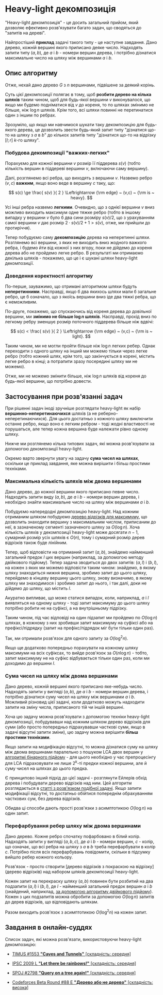 # Heavy-light декомпозиція

"Heavy-light декомпозиція" - це досить загальний прийом, який дозволяє ефективно розв'язувати багато задач, що сводяться до "запитів на дереві".

Найпростіший **приклад** задачі такого типу - це наступне завдання. Дано дерево, кожній вершині якого приписано деяке число. Надходять запити типу $(a,b)$, де $a$ і $b$ - номери вершин дерева, і потрібно дізнатися максимальне число на шляху між вершинами $a$ і $b$.

## Опис алгоритму

Отже, нехай дано дерево $G$ з $n$ вершинами, підвішене за деякий корінь.

Суть цієї декомпозиції полягає в тому, щоб **розбити дерево на кілька шляхів** таким чином, щоб для будь-якої вершини $v$ виконувалося, що якщо ми будемо подніматися від $v$ до кореня, то по шляхах змінимо не більше, ніж $\log n$ шляхів. Крім того, всі шляхи повинні не перетинатися один з іншим по ребрах.

Зрозуміло, що якщо ми навчимося шукати таку декомпозицію для будь-якого дерева, це дозволить звести будь-який запит типу "дізнатися що-то на шляху з $a$ в $b$" до кількох запитів типу "дізнатися що-то на відрізку $[l;r]$ $k$-го шляху".

### Побудова декомпозиції "важких-легких"

Порахуємо для кожної вершини $v$ розмір її піддерева $s(v)$ (тобто кількість вершин в піддереві вершини $v$, включаючи саму вершину).

Далі, розглянемо всі ребра, що виходять з вершини $v$. Назвемо ребро $(v,c)$ **важким**, якщо воно веде в вершину $c$ таку, що:

$$
s(c) \ge \frac{ s(v) }{ 2 } \Leftrightarrow {\rm edge} ~ (v,c) ~ {\rm is ~ heavy}.
$$

Усі інші ребра назвемо **легкими**. Очевидно, що з однієї вершини $v$ вниз можливо виходить максимум одне тяжке ребро (тобто в іншому випадку у вершини $v$ було б два сини розміру $s(v)/2$, що з урахуванням самої вершини $v$ дає розмір $2 \cdot s(v) / 2 + 1 > s(v)$, отже, ми прийшли до протиріччя).

Тепер побудуємо саму **декомпозицію** дерева на неперетинні шляхи. Розглянемо всі вершини, з яких не виходить вниз жодного важкого ребра, і будемо йти від кожної з них вгору, поки не дійдемо до кореня дерева або не пройдемо легке ребро. В результаті ми отримаємо декілька шляхів - покажемо, що це і є шукані шляхи heavy-light декомпозиції.

### Доведення коректності алгоритму

По-перше, зауважимо, що отримані алгоритмом шляхи будуть **неперетинними**. Насправді, якщо б два якихось шляхи мали б загальне ребро, це б означало, що з якоїсь вершини вниз іде два тяжкі ребра, що є неможливим.

По-друге, покажемо, що спускаючись від кореня дерева до довільної вершини, ми **змінимо не більше $\log n$ шляхів**. Насправді, прохід вниз по легкому ребру зменшує розмір поточного піддерева більше ніж вдвічі:

$$
s(c) < \frac{ s(v) }{ 2 } \Leftrightarrow {\rm edge} ~ (v,c) ~ {\rm is ~ light}.
$$

Таким чином, ми не могли пройти більше ніж $\log n$ легких ребер. Однак переходити з одного шляху на інший ми можемо тільки через легке ребро (тобто кожний шлях, крім того, що закінчується в корені, містить легке ребро в кінці; а потрапити зразу посередині шляху ми не можемо).

Отже, ми не можемо змінити більше, ніж $\log n$ шляхів від кореня до будь-якої вершини, що потрібно довести.

## Застосування при розв'язанні задач

При рішенні задач іноді зручніше розглядати heavy-light як набір **вершинно-неперетинаючихся** шляхів (а не реберно-неперетинаючихся). Для цього достатньо з кожного шляху виключити останнє ребро, якщо воно є легким ребром - тоді жодні властивості не порушаться, але тепер кожна вершина буде належати рівно одному шляху.

Нижче ми розглянемо кілька типових задач, які можна розв'язувати за допомогою декомпозиції heavy-light.

Окремо варто звернути увагу на задачу **сума чисел на шляхах**, оскільки це приклад завдання, яке можна вирішити і більш простими техніками.

### Максимальна кількість шляхів між двома вершинами

Дано дерево, до кожної вершини якого приписано певне число. Надходять запити виду $(a,b)$, де $a$ і $b$ - номери вершин дерева, і необхідно знайти максимальне число на шляху між вершинами $a$ і $b$.

Побудуємо напередодні декомпозицію heavy-light. Над кожним отриманим шляхом побудуємо [дерево відрізків для максимуму](https://uk.wikipedia.org/wiki/Дерево_відрізків), що дозволить знаходити вершину з максимальним числом, приписаним до неї, в зазначеному сегменті зазначеного шляху за $O(\log n)$. Хоча кількість шляхів у декомпозиції heavy-light може досягати $n-1$, сумарний розмір усіх шляхів є $O(n)$, тому і сумарний розмір дерев відрізків також буде лінійним.

Тепер, щоб відповісти на отриманий запит $(a,b)$, знайдемо найменший загальний предок $l$ цих вершин (наприклад, за допомогою методу двійкового підйому). Тепер задача зводиться до двох запитів: $(a,l)$ і $(b,l)$, на кожен з яких ми можемо відповісти таким чином: знайдемо, в якому шляху знаходиться нижня вершина, зробимо запит до цього шляху, перейдемо в кінцеву вершину цього шляху, знову визначимо, в якому шляху ми знаходимося і зробимо запит до нього, і так далі, доки не дійдемо до шляху, що містить $l$.

Акуратно випливає, що може статися випадок, коли, наприклад, $a$ і $l$ виявляться на одному шляху - тоді запит максимуму до цього шляху потрібно робити не на суфіксі, а на внутрішньому підрізку.

Таким чином, під час відповіді на один підзапит ми пройдемо по $O(\log n)$ шляхах, в кожному з них зробивши запит максимуму на суфіксі або на префіксі/підрядку (запит на префікс/підрядок міг бути тільки один раз).

Так, ми отримали розв'язок для одного запиту за $O(\log^2 n)$.

Якщо ще додатково попередньо порахувати на кожному шляху максимуми на всіх суфіксах, то вийде розв'язок за $O(n \log n)$ - тобто, запит максимуму не на суфікс відбувається тільки один раз, коли ми доходимо до вершини $l$.

### Сума чисел на шляху між двома вершинами

Дано дерево, кожній вершині якого приписано яке-небудь число. Надходять запити у вигляді $(a,b)$, де $a$ і $b$ - номери вершин дерева, і потрібно дізнатися суму чисел на шляху між вершинами $a$ і $b$. Можливий різновид цієї задачі, коли додатково можуть надходити запити на зміну числа, приписаного тій чи іншій вершині.

Хоча цю задачу можна розв'язувати з допомогою техніки heavy-light декомпозиції, побудувавши над кожним шляхом дерево відрізків для суми (або просто попередньо підрахувавши часткові суми, якщо в задачі відсутні запити зміни), цю задачу можна вирішити **більш простими техніками**.

Якщо запити на модифікацію відсутні, то можна дізнатися суму на шляху між двома вершинами паралельно з пошуком LCA двох вершин у [алгоритмі бінарного підйому](lca_simpler) - для цього необхідно у час препроцесінгу для LCA підраховувати не лише $2^k$-ті предки кожної вершини, але й суму чисел на шляхах до цього предка.

Є принципово інший підхід до цієї задачі - розглянути Ейлерів обхід дерева і побудувати дерево відрізків над ним. Цей алгоритм розглядається в [статті з розв'язком подібної задачі](tree_painting). Якщо запити модифікації відсутні, то достатньо обійтися попереднім обрахуванням часткових сум, без дерева відрізків.

Обидва ці способи дають прості розв'язки з асимптотикою $O(\log n)$ на один запит.

### Перефарбування ребер шляху між двома вершинами

Дано дерево. Кожне ребро спочатку пофарбовано в білий колір. Надходять запити у вигляді $(a,b,c)$, де $a$ і $b$ - номери вершин, $c$ - колір, що означає, що всі ребра на шляху з $a$ в $b$ треба перефарбувати в колір $c$. Потрібно після всіх перефарбувань повідомити, скільки в підсумку вийшло ребер кожного кольору.

Розв'язок - просто створити [дерево відрізків з покраскою на відрізку](дерево відрізків) над набором шляхів декомпозиції heavy-light.

Кожен запит на перекраску шляху $(a,b)$ повинен бути розбитий на два подзапити $(a,l)$ і $(b,l)$, де $l$ - найменший загальний предок вершин $a$ і $b$ (знайдений, наприклад, [за допомогою алгоритму двійкового підйому](lca_simpler)). Кожен з цих подзапитів можна обробити за допомогою $O(\log n)$ запитів до дерев відрізків, що відповідають шляхам.

Разом виходить розв'язок з асимптотикою $O(\log^2 n)$ на кожен запит.

## Завдання в онлайн-суддях

Список задач, які можна розв'язати, використовуючи heavy-light декомпозицію:

* [TIMUS #1553 **"Caves and Tunnels"** [складність: середня]](http://acm.timus.ru/problem.aspx?space=1&num=1553)

* [IPSC 2009 L **"Let there be rainbows!"** [складність: середня]](http://ipsc.ksp.sk/contests/ipsc2009/real/problems/l.php)

* [SPOJ #2798 **"Query on a tree again!"** [складність: середня]](http://www.spoj.pl/problems/QTREE3/)

* [Codeforces Beta Round #88 E **"Дерево або не дерево"** [складність: висока]](http://codeforces.com/contest/117/problem/E)